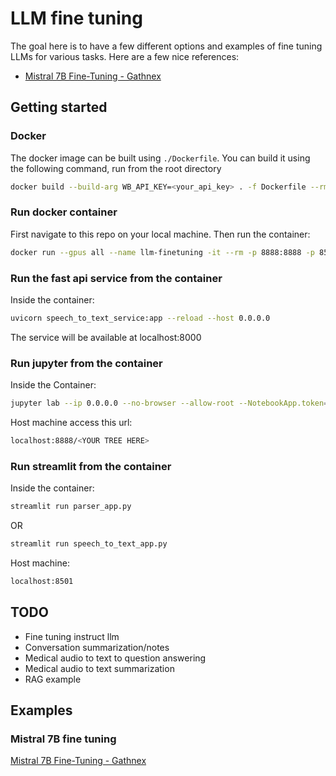 # LLM fine tuning

The goal here is to have a few different options and examples of fine tuning LLMs for various tasks. Here are a few nice references:

- [Mistral 7B Fine-Tuning - Gathnex](https://gathnex.medium.com/mistral-7b-fine-tuning-a-step-by-step-guide-52122cdbeca8)

## Getting started

### Docker

The docker image can be built using `./Dockerfile`. You can build it using the following command, run from the root directory

```bash
docker build --build-arg WB_API_KEY=<your_api_key> . -f Dockerfile --rm -t llm-finetuning:latest
```

### Run docker container

First navigate to this repo on your local machine. Then run the container:

```bash
docker run --gpus all --name llm-finetuning -it --rm -p 8888:8888 -p 8501:8501 -p 8000:8000 --entrypoint /bin/bash -v $(pwd):/llm_finetuning llm-finetuning:latest
```

### Run the fast api service from the container

Inside the container: 
```bash
uvicorn speech_to_text_service:app --reload --host 0.0.0.0
```
The service will be available at localhost:8000

### Run jupyter from the container
Inside the Container:
```bash
jupyter lab --ip 0.0.0.0 --no-browser --allow-root --NotebookApp.token=
```

Host machine access this url:
```bash
localhost:8888/<YOUR TREE HERE>
```

### Run streamlit from the container
Inside the container:
```bash
streamlit run parser_app.py
```
OR
```bash
streamlit run speech_to_text_app.py
```

Host machine:
```bash
localhost:8501
```

## TODO
- Fine tuning instruct llm
- Conversation summarization/notes
- Medical audio to text to question answering
- Medical audio to text summarization
- RAG example

## Examples

### Mistral 7B fine tuning
[Mistral 7B Fine-Tuning - Gathnex](https://gathnex.medium.com/mistral-7b-fine-tuning-a-step-by-step-guide-52122cdbeca8)

